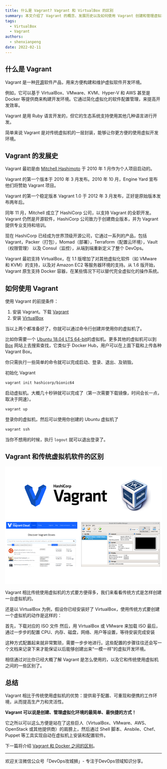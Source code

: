 ```yaml
---
title: 什么是 Vagrant? Vagrant 和 VirtualBox 的区别
summary: 本文介绍了 Vagrant 的概念、发展历史以及如何使用 Vagrant 创建和管理虚拟机，强调了 Vagrant 相比传统虚拟机的优势。
tags:
  - VirtualBox
  - Vagrant
authors:
  - shenxianpeng
date: 2022-02-11
---
```


## 什么是 Vagrant

Vagrant 是一种[开源](https://github.com/hashicorp/vagrant)软件产品，用来方便构建和维护虚拟软件开发环境。

例如，它可以基于 VirtualBox、VMware、KVM、Hyper-V 和 AWS 甚至是 Docker 等提供商来构建开发环境。它通过简化虚拟化的软件配置管理，来提高开发效率。

Vagrant 是用 Ruby 语言开发的，但它的生态系统支持使用其他几种语言进行开发。

简单来说 Vagrant 是对传统虚拟机的一层封装，能够让你更方便的使用虚拟开发环境。

## Vagrant 的发展史



Vagrant 最初是由 [Mitchell Hashimoto](https://www.hashicorp.com/about?name=mitchell-hashimoto) 于 2010 年 1 月作为个人项目启动的。

Vagrant 的第一个版本于 2010 年 3 月发布。2010 年 10 月，Engine Yard 宣布他们将赞助 Vagrant 项目。

Vagrant 的第一个稳定版本 Vagrant 1.0 于 2012 年 3 月发布，正好是原始版本发布两年后。

同年 11 月，Mitchell 成立了 HashiCorp 公司，以支持 Vagrant 的全职开发。Vagrant 仍然是开源软件，HashiCorp 公司致力于创建商业版本，并为 Vagrant 提供专业支持和培训。

现在 HashiCorp 已经成为世界顶级开源公司，它通过一系列的产品，包括 Vagrant，Packer（打包），Momad（部署），Terraform（配置云环境），Vault（权限管理） 以及 Consul（监控），从端到端重新定义了整个 DevOps。

Vagrant 最初支持 VirtualBox，在 1.1 版增加了对其他虚拟化软件（如 VMware 和 KVM）的支持，以及对 Amazon EC2 等服务器环境的支持。从 1.6 版开始，Vagrant 原生支持 Docker 容器，在某些情况下可以替代完全虚拟化的操作系统。

## 如何使用 Vagrant

使用 Vagrant 的前提条件：

1. 安装 Vagrant。下载 [Vagrant](https://www.vagrantup.com/downloads)
2. 安装 [VirtualBox](https://www.virtualbox.org/)

当以上两个都准备好了，你就可以通过命令行创建并使用你的虚拟机了。

比如你需要一个 [Ubuntu 18.04 LTS 64-bit](https://app.vagrantup.com/hashicorp/boxes/bionic64)的虚拟机。更多其他的虚拟机可以到 [Box](https://app.vagrantup.com/boxes/search) 网站上去搜索查找，它类似于 Docker Hub，用户可以在上面下载和上传各种 Vagrant Box。

你只需执行一些简单的命令就可以完成启动、登录、退出、及销毁。

初始化 Vagrant

```bash
vagrant init hashicorp/bionic64
```

启动虚拟机。大概几十秒钟就可以完成了（第一次需要下载镜像，时间会长一点，取决于网速）。

```bash
vagrant up
```

登录你的虚拟机，然后可以使用你创建的 Ubuntu 虚拟机了

```bash
vagrant ssh
```

当你不想用的时候，执行 `logout` 就可以退出登录了。

## Vagrant 和传统虚拟机软件的区别



![Vagrant](vagrant_virtualbox.png)

Vagrant 相比传统使用虚拟机的方式要方便得多，我们来看看传统方式是怎样创建一台虚拟机的。

还是以 VirtualBox 为例，假设你已经安装好了 VirtualBox，使用传统方式要创建一个虚拟机的动作是这样的：

首先，下载对应的 ISO 文件
然后，用 VirtualBox 或 VMware 来加载 ISO
最后，通过一步步的配置 CPU、内存、磁盘，网络、用户等设置，等待安装完成安装

这种方式配置起来就非常繁琐，需要一步步地进行。这些配置的步骤往往还会写一个文档来记录下来才能保证以后能够创建出来“一模一样”的虚拟开发环境。

相信通过对比你已经大概了解 Vagrant 是怎么使用的，以及它和传统使用虚拟机之间的一些区别了。

## 总结

Vagrant 相比于传统使用虚拟机的优势：提供易于配置、可重现和便携的工作环境，从而提高生产力和灵活性。

**Vagrant 可以说是创建、管理虚拟化环境的最简单、最快捷的方式！**

它之所以可以这么方便是站在了这些巨人（VirtualBox、VMware、AWS、OpenStack 或其他提供商）的肩膀上，然后通过 Shell 脚本、Ansbile、Chef、Puppet 等工具实现自动在虚拟机上安装和配置软件。

下一篇将介绍 [Vagrant 和 Docker 之间的区别](../vagrant-vs-docker/)。

---

欢迎关注微信公众号「DevOps攻城狮」- 专注于DevOps领域知识分享。
